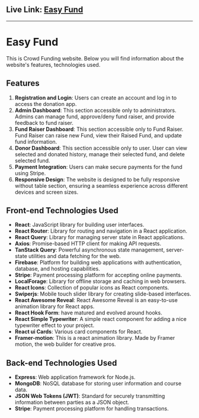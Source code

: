 ## Live Link: [__Easy Fund__](https://summer-camp-4cc35.web.app/)
-------------------------------------------------------------------------

# Easy Fund


This is Crowd Funding website. Below you will find information about the website's features, technologies used.

## Features

1. **Registration and Login**: Users can create an account and log in to access the donation app.
2. **Admin Dashboard**: This section accessible only to administrators. Admins can manage fund, approve/deny fund raiser, and provide feedback to fund raiser.
3. **Fund Raiser Dashboard**: This section accessible only to Fund Raiser. Fund Raiser can raise new Fund, view their Raised Fund, and update fund information.
4. **Donor Dashboard**: This section accessible only to user. User can view selected and donated history, manage their selected fund, and delete selected fund.
5. **Payment Integration**: Users can make secure payments for the fund using Stripe.
6. **Responsive Design**: The website is designed to be fully responsive without table section, ensuring a seamless experience across different devices and screen sizes.

## Front-end Technologies Used

- **React**: JavaScript library for building user interfaces.
- **React Router**: Library for routing and navigation in a React application.
- **React Query**: Library for managing server state in React applications.
- **Axios**: Promise-based HTTP client for making API requests.
- **TanStack Query**: Powerful asynchronous state management, server-state utilities and data fetching for the web.
- **Firebase**: Platform for building web applications with authentication, database, and hosting capabilities.
- **Stripe**: Payment processing platform for accepting online payments.
- **LocalForage**: Library for offline storage and caching in web browsers.
- **React Icons**: Collection of popular icons as React components.
- **Swiperjs**: Mobile touch slider library for creating slide-based interfaces.
- **React Awesome Reveal**: React Awesome Reveal is an easy-to-use animation library for React apps.
- **React Hook Form**: have matured and evolved around hooks.
- **React Simple Typewriter**: A simple react component for adding a nice typewriter effect to your project.
- **React ui Cards**: Various card components for React.
- **Framer-motion**: This is a react animation library. Made by Framer motion, the web builder for creative pros.


## Back-end Technologies Used

- **Express**: Web application framework for Node.js.
- **MongoDB**: NoSQL database for storing user information and course data.
- **JSON Web Tokens (JWT)**: Standard for securely transmitting information between parties as a JSON object.
- **Stripe**: Payment processing platform for handling transactions.
